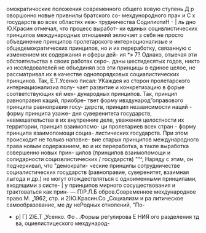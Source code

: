 омократичоские положения современного общего
вовую ступень Д р оворшонно новые привнилы братского со-
мехдунородного пра» и С х государств во всех областях иеж-
трудничества СодилиотиН - |
ль дно Ю.Красин отмечал, что процесс выработ-
ки единых социвлистических принцилов международных отношений
эключзет з себя не просто объединение принципов пролетарского
интерноционализые и общедемократических принципов, но и их
переработку, связанную с изменением их содержания и сферы дей-
ия *»
7? Однако, отыечая эти обстоятельства в своих работах серо-.
даны шестидесятых годов, никто из исследователей не объединял
зсв эти принцицы в единое целое, не рассматривал их в качестве
однопорядковых социалистических принцинов. Так, Е.Т.Усенко
писал: УКаждея из сторон пролетарского интернационализиа полу-
чает развитие и конкретизацию в форые соответствующих ей мех-
дународных принципов. Так, принцип равноправия каций, приобре-
твет форму ивхдународ”оправового принципа равноправия госу-
дерств, принцип независимости наций - форму принципа узаже-
дня суверенитета государств, невмешательства в их внутренние
деле, уважения целостности их территории, принцип взаимопсмо-
ци пролетариев всех стран - форму принципа взаимопомощи социа-
листических государств. При этом происходит не только наповне-
вие старых принципов международного права новым содержанием,
во и их переработка, а такле выработка совершенно новых прин-
ципов (принципов взаимопомощи и солидарности социзвлистических /
государств) "“^, Наряду с этим, он подчеркивал, что "демократи-
ческие принципы сотрудничестве социалистических государств
(равноправие, суверенитет, взаимная лыгода и др.) не могут
отождествляться с одноименными принципами, входящими з систе- |
у принципов мирного сосуществования и трактоваться как прин-
—
П)Р.Л.Б
обров.Современное мехдународное право.М. „1962, стр. и
2)Ю.Красин.Со
„Социализм и ра
литическое самообразование, ме ду неРодных отнолений, "По-
* р] Г]
2)Е.Т „Усенко. Фо
. .Форыы регулирова
Е НИЯ
ого разделения тд ва, оциелистицеского мехдународ-
